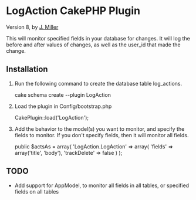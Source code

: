 LogAction CakePHP Plugin
=============

Version 8, by [J. Miller](http://github.com/jmillerdesign)

This will monitor specified fields in your database for changes.
It will log the before and after values of changes, as well as the user_id that made the change.

Installation
------------

1) Run the following command to create the database table log_actions.

    cake schema create --plugin LogAction


2) Load the plugin in Config/bootstrap.php

	CakePlugin::load('LogAction');

3) Add the behavior to the model(s) you want to monitor, and specify the fields to monitor. If you don't specify fields, then it will monitor all fields.

	public $actsAs = array(
		'LogAction.LogAction' => array(
			'fields' => array('title', 'body'),
			'trackDelete' => false
		)
	);

TODO
----

* Add support for AppModel, to monitor all fields in all tables, or specified fields on all tables
